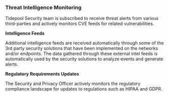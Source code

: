 ### Threat Intelligence Monitoring

Tidepool Security team is subscribed to receive threat alerts from various third-parties and actively monitors CVE feeds for related vulnerabilities.

**Intelligence Feeds**

Additional intelligence feeds are received automatically through some of the 3rd
party security solutions that have been implemented on the networks and/or
endpoints. The data gathered through these external intel feeds is automatically
used by the security solutions to analyze events and generate alerts.

**Regulatory Requirements Updates**

The Security and Privacy Officer actively monitors the regulatory compliance
landscape for updates to regulations such as HIPAA and GDPR.
